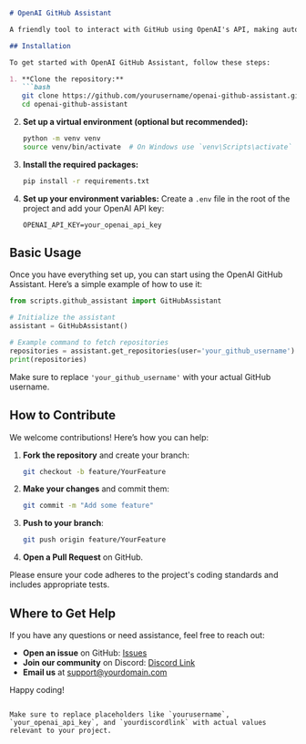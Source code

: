 ```markdown
# OpenAI GitHub Assistant

A friendly tool to interact with GitHub using OpenAI's API, making automation and management easier.

## Installation

To get started with OpenAI GitHub Assistant, follow these steps:

1. **Clone the repository:**
   ```bash
   git clone https://github.com/yourusername/openai-github-assistant.git
   cd openai-github-assistant
   ```

2. **Set up a virtual environment (optional but recommended):**
   ```bash
   python -m venv venv
   source venv/bin/activate  # On Windows use `venv\Scripts\activate`
   ```

3. **Install the required packages:**
   ```bash
   pip install -r requirements.txt
   ```

4. **Set up your environment variables:**
   Create a `.env` file in the root of the project and add your OpenAI API key:
   ```
   OPENAI_API_KEY=your_openai_api_key
   ```

## Basic Usage

Once you have everything set up, you can start using the OpenAI GitHub Assistant. Here’s a simple example of how to use it:

```python
from scripts.github_assistant import GitHubAssistant

# Initialize the assistant
assistant = GitHubAssistant()

# Example command to fetch repositories
repositories = assistant.get_repositories(user='your_github_username')
print(repositories)
```

Make sure to replace `'your_github_username'` with your actual GitHub username.

## How to Contribute

We welcome contributions! Here’s how you can help:

1. **Fork the repository** and create your branch:
   ```bash
   git checkout -b feature/YourFeature
   ```

2. **Make your changes** and commit them:
   ```bash
   git commit -m "Add some feature"
   ```

3. **Push to your branch**:
   ```bash
   git push origin feature/YourFeature
   ```

4. **Open a Pull Request** on GitHub.

Please ensure your code adheres to the project's coding standards and includes appropriate tests.

## Where to Get Help

If you have any questions or need assistance, feel free to reach out:

- **Open an issue** on GitHub: [Issues](https://github.com/yourusername/openai-github-assistant/issues)
- **Join our community** on Discord: [Discord Link](https://discord.gg/yourdiscordlink)
- **Email us** at support@yourdomain.com

Happy coding!
```

Make sure to replace placeholders like `yourusername`, `your_openai_api_key`, and `yourdiscordlink` with actual values relevant to your project.